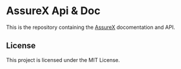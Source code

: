 # AssureX Api & Doc

This is the repository containing the [AssureX](https://assurex.vercel.app) docomentation and API.

<!-- [**Live Demo →**](https://youtube.com) -->

<!-- [![](.github/screenshot.png)](https://nextra-docs-template.vercel.app) -->

## License

This project is licensed under the MIT License.
